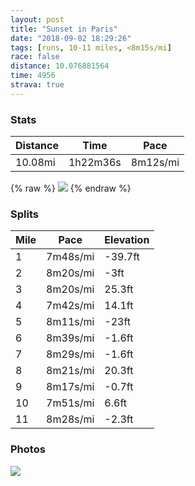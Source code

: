 ```yaml
---
layout: post
title: "Sunset in Paris"
date: "2018-09-02 18:29:26"
tags: [runs, 10-11 miles, <8m15s/mi]
race: false
distance: 10.076881564
time: 4956
strava: true
---
```


### Stats

| Distance | Time | Pace |
|----------|------|------|
|10.08mi|1h22m36s|8m12s/mi|

{% raw %}
<img src='https://maps.googleapis.com/maps/api/staticmap?maptype=roadmap&path=enc:asfiHm`lM`JnNrd@|^l@zBo@vDtLid@jDpA|FeQtDU~CvSeB`FzDkSvU{[yBxAFrCaEbLuObZsXlgAqVlf@uArTm^leBLpY`Ad@}@b@lAjgAZzAfO`BpAxQvCnE_CnDgBcBkEtAkCqGqBw@aBsL_CknBjO{z@zIgX`EcXVmJmG{C~@}QzA}OzOav@gGyCQ}BmYwXkJuN}DhG^fBxEy@xDqM{CqFmBdD&key=AIzaSyC1MId7bFpkLXNAaYhBSTb8jLyiSqzbDtM&size=800x800&markers=color:yellow|label:S|48.86337,2.36055&markers=color:green|label:F|48.86320000000001,2.361670000000001'>
{% endraw %}

### Splits

| Mile | Pace | Elevation |
|------|------|-----------|
|1|7m48s/mi|-39.7ft|
|2|8m20s/mi|-3ft|
|3|8m20s/mi|25.3ft|
|4|7m42s/mi|14.1ft|
|5|8m11s/mi|-23ft|
|6|8m39s/mi|-1.6ft|
|7|8m29s/mi|-1.6ft|
|8|8m21s/mi|20.3ft|
|9|8m17s/mi|-0.7ft|
|10|7m51s/mi|6.6ft|
|11|8m28s/mi|-2.3ft|

### Photos
<img src='https://dgtzuqphqg23d.cloudfront.net/4okXVLt7geFOzOCZDu2hFUT7ehSoR9ZYHIySFu9nKD8-517x768.jpg'>
